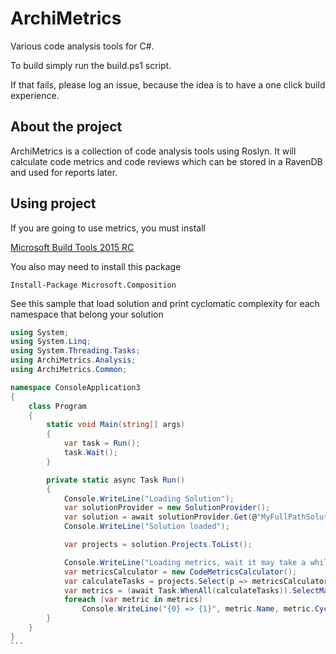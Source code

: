 ArchiMetrics
============

Various code analysis tools for C#.

To build simply run the build.ps1 script.

If that fails, please log an issue, because the idea is to have a one click build experience.

About the project
--------------------

ArchiMetrics is a collection of code analysis tools using Roslyn.
It will calculate code metrics and code reviews which can be stored in a RavenDB and used for reports later.

Using project
-------------------
If you are going to use metrics, you must install

[Microsoft Build Tools 2015 RC](http://www.microsoft.com/en-us/download/details.aspx?id=46882&WT.mc_id=rss_alldownloads_all)

You also may need to install this package

```
Install-Package Microsoft.Composition
```

See this sample that load solution and print cyclomatic complexity for each namespace that belong your solution

````csharp
using System;
using System.Linq;
using System.Threading.Tasks;
using ArchiMetrics.Analysis;
using ArchiMetrics.Common;

namespace ConsoleApplication3
{
    class Program
    {
        static void Main(string[] args)
        {
            var task = Run();
            task.Wait();
        }

        private static async Task Run()
        {
            Console.WriteLine("Loading Solution");
            var solutionProvider = new SolutionProvider();
            var solution = await solutionProvider.Get(@"MyFullPathSolutionFile.sln");
            Console.WriteLine("Solution loaded");

            var projects = solution.Projects.ToList();

            Console.WriteLine("Loading metrics, wait it may take a while.");
            var metricsCalculator = new CodeMetricsCalculator();
            var calculateTasks = projects.Select(p => metricsCalculator.Calculate(p, solution));
            var metrics = (await Task.WhenAll(calculateTasks)).SelectMany(nm => nm);
            foreach (var metric in metrics)
                Console.WriteLine("{0} => {1}", metric.Name, metric.CyclomaticComplexity);
        }
    }
}
```
